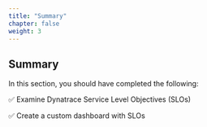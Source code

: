 ```yaml
---
title: "Summary"
chapter: false
weight: 3
---
```

## Summary

In this section, you should have completed the following:

✅ Examine Dynatrace Service Level Objectives (SLOs)

✅ Create a custom dashboard with SLOs